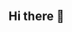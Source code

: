 ## Hi there 👋

<!--
**ibrhim-xjqew/ibrhim-xjqew** is a ✨ _special_ ✨ repository because its `README.md` (this file) appears on your GitHub profile.

Here are some ideas to get you started:

- 🔭 I’m currently studying Architecture at @KFUPM
- 🌱 I’m currently working CS50 problem sets
- 💬 Ask me about : no don't ask me yet
- 📫 How to reach me: IG(imbassri) 
- ⚡ Fun fact: my name is ibrahim but the GitHub user was taken
